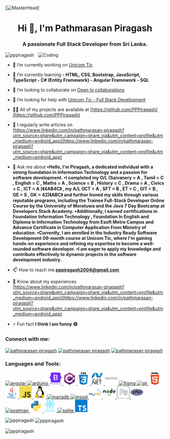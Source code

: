 [![MasterHead](https://www.aalpha.net/wp-content/uploads/2020/12/full-stack-development.gif)]
<h1 align="center">Hi 👋, I'm Pathmarasan Piragash</h1>
<h3 align="center">A passionate Full Stack Developer from Sri Lanka.</h3>
<img align="right" alt="Coding" width="400" src="https://sysway.co.in/images/about2.png">

<p align="left"> <img src="https://komarev.com/ghpvc/?username=pppiragash&label=Profile%20views&color=0e75b6&style=flat" alt="pppiragash" /> </p>

- 🔭 I’m currently working on [Unicom Tic](https://github.com/PPPiragash)

- 🌱 I’m currently learning **- HTML, CSS, Bootstrap, JavaScript, TypeScript - C# (Entity Framework) - Angular Framework - SQL**

- 👯 I’m looking to collaborate on [Open to collaborations](https://github.com/PPPiragash)

- 🤝 I’m looking for help with [Unicom Tic - Full Stack Development](https://github.com/PPPiragash)

- 👨‍💻 All of my projects are available at [https://github.com/PPPiragash](https://github.com/PPPiragash)

- 📝 I regularly write articles on [https://www.linkedin.com/in/pathmarasan-piragash?utm_source=share&utm_campaign=share_via&utm_content=profile&utm_medium=android_app](https://www.linkedin.com/in/pathmarasan-piragash?utm_source=share&utm_campaign=share_via&utm_content=profile&utm_medium=android_app)

- 💬 Ask me about **▪Hello, I'm Piragash, a dedicated individual with a strong foundation in Information Technology and a passion for software development. ▪I completed my O/L (Saivanery = A , Tamil = C , English = C , Maths = A , Science = B , History = C , Drama = A , Civics = C , ICT = A )《4AB4C》 , my A/L (ICT = A , SFT = B , ET = C , GIT = B , GE = S , GK = 42)《ABC》 and further honed my skills through various reputable programs, including the Trainee Full-Stack Developer Online Course by the University of Moratuwa and the Java 7 Day Bootcamp at Developers Stack Academy. ▪Additionally, I earned certifications in Foundation Information Technology , Foundation In English and Diploma in Information Technology from Esoft Metro Campus and Advance Certificate in Computer Application From Ministry of education. ▪Currently, I am enrolled in the Industry Ready Software Development 09-month course at Unicom Tic, where I'm gaining hands-on experience and refining my expertise to become a well-rounded software developer. ▪I am eager to apply my knowledge and contribute effectively to dynamic projects in the software development industry.**

- 📫 How to reach me **pppiragash2004@gmail.com**

- 📄 Know about my experiences [https://www.linkedin.com/in/pathmarasan-piragash?utm_source=share&utm_campaign=share_via&utm_content=profile&utm_medium=android_app](https://www.linkedin.com/in/pathmarasan-piragash?utm_source=share&utm_campaign=share_via&utm_content=profile&utm_medium=android_app)

- ⚡ Fun fact **I think I am funny 😄**

<h3 align="left">Connect with me:</h3>
<p align="left">
<a href="https://dev.to/pathmarasan piragash" target="blank"><img align="center" src="https://raw.githubusercontent.com/rahuldkjain/github-profile-readme-generator/master/src/images/icons/Social/devto.svg" alt="pathmarasan piragash" height="30" width="40" /></a>
<a href="https://linkedin.com/in/pathmarasan piragash" target="blank"><img align="center" src="https://raw.githubusercontent.com/rahuldkjain/github-profile-readme-generator/master/src/images/icons/Social/linked-in-alt.svg" alt="pathmarasan piragash" height="30" width="40" /></a>
<a href="https://fb.com/pathmarasan piragash" target="blank"><img align="center" src="https://raw.githubusercontent.com/rahuldkjain/github-profile-readme-generator/master/src/images/icons/Social/facebook.svg" alt="pathmarasan piragash" height="30" width="40" /></a>
</p>

<h3 align="left">Languages and Tools:</h3>
<p align="left"> <a href="https://angular.io" target="_blank" rel="noreferrer"> <img src="https://angular.io/assets/images/logos/angular/angular.svg" alt="angular" width="40" height="40"/> </a> <a href="https://www.arduino.cc/" target="_blank" rel="noreferrer"> <img src="https://cdn.worldvectorlogo.com/logos/arduino-1.svg" alt="arduino" width="40" height="40"/> </a> <a href="https://getbootstrap.com" target="_blank" rel="noreferrer"> <img src="https://raw.githubusercontent.com/devicons/devicon/master/icons/bootstrap/bootstrap-plain-wordmark.svg" alt="bootstrap" width="40" height="40"/> </a> <a href="https://www.w3schools.com/cs/" target="_blank" rel="noreferrer"> <img src="https://raw.githubusercontent.com/devicons/devicon/master/icons/csharp/csharp-original.svg" alt="csharp" width="40" height="40"/> </a> <a href="https://www.w3schools.com/css/" target="_blank" rel="noreferrer"> <img src="https://raw.githubusercontent.com/devicons/devicon/master/icons/css3/css3-original-wordmark.svg" alt="css3" width="40" height="40"/> </a> <a href="https://dotnet.microsoft.com/" target="_blank" rel="noreferrer"> <img src="https://raw.githubusercontent.com/devicons/devicon/master/icons/dot-net/dot-net-original-wordmark.svg" alt="dotnet" width="40" height="40"/> </a> <a href="https://expressjs.com" target="_blank" rel="noreferrer"> <img src="https://raw.githubusercontent.com/devicons/devicon/master/icons/express/express-original-wordmark.svg" alt="express" width="40" height="40"/> </a> <a href="https://www.figma.com/" target="_blank" rel="noreferrer"> <img src="https://www.vectorlogo.zone/logos/figma/figma-icon.svg" alt="figma" width="40" height="40"/> </a> <a href="https://git-scm.com/" target="_blank" rel="noreferrer"> <img src="https://www.vectorlogo.zone/logos/git-scm/git-scm-icon.svg" alt="git" width="40" height="40"/> </a> <a href="https://www.w3.org/html/" target="_blank" rel="noreferrer"> <img src="https://raw.githubusercontent.com/devicons/devicon/master/icons/html5/html5-original-wordmark.svg" alt="html5" width="40" height="40"/> </a> <a href="https://www.java.com" target="_blank" rel="noreferrer"> <img src="https://raw.githubusercontent.com/devicons/devicon/master/icons/java/java-original.svg" alt="java" width="40" height="40"/> </a> <a href="https://developer.mozilla.org/en-US/docs/Web/JavaScript" target="_blank" rel="noreferrer"> <img src="https://raw.githubusercontent.com/devicons/devicon/master/icons/javascript/javascript-original.svg" alt="javascript" width="40" height="40"/> </a> <a href="https://www.linux.org/" target="_blank" rel="noreferrer"> <img src="https://raw.githubusercontent.com/devicons/devicon/master/icons/linux/linux-original.svg" alt="linux" width="40" height="40"/> </a> <a href="https://mariadb.org/" target="_blank" rel="noreferrer"> <img src="https://www.vectorlogo.zone/logos/mariadb/mariadb-icon.svg" alt="mariadb" width="40" height="40"/> </a> <a href="https://www.microsoft.com/en-us/sql-server" target="_blank" rel="noreferrer"> <img src="https://www.svgrepo.com/show/303229/microsoft-sql-server-logo.svg" alt="mssql" width="40" height="40"/> </a> <a href="https://www.mysql.com/" target="_blank" rel="noreferrer"> <img src="https://raw.githubusercontent.com/devicons/devicon/master/icons/mysql/mysql-original-wordmark.svg" alt="mysql" width="40" height="40"/> </a> <a href="https://nodejs.org" target="_blank" rel="noreferrer"> <img src="https://raw.githubusercontent.com/devicons/devicon/master/icons/nodejs/nodejs-original-wordmark.svg" alt="nodejs" width="40" height="40"/> </a> <a href="https://www.photoshop.com/en" target="_blank" rel="noreferrer"> <img src="https://raw.githubusercontent.com/devicons/devicon/master/icons/photoshop/photoshop-line.svg" alt="photoshop" width="40" height="40"/> </a> <a href="https://www.php.net" target="_blank" rel="noreferrer"> <img src="https://raw.githubusercontent.com/devicons/devicon/master/icons/php/php-original.svg" alt="php" width="40" height="40"/> </a> <a href="https://postman.com" target="_blank" rel="noreferrer"> <img src="https://www.vectorlogo.zone/logos/getpostman/getpostman-icon.svg" alt="postman" width="40" height="40"/> </a> <a href="https://www.python.org" target="_blank" rel="noreferrer"> <img src="https://raw.githubusercontent.com/devicons/devicon/master/icons/python/python-original.svg" alt="python" width="40" height="40"/> </a> <a href="https://reactjs.org/" target="_blank" rel="noreferrer"> <img src="https://raw.githubusercontent.com/devicons/devicon/master/icons/react/react-original-wordmark.svg" alt="react" width="40" height="40"/> </a> <a href="https://www.sqlite.org/" target="_blank" rel="noreferrer"> <img src="https://www.vectorlogo.zone/logos/sqlite/sqlite-icon.svg" alt="sqlite" width="40" height="40"/> </a> <a href="https://www.typescriptlang.org/" target="_blank" rel="noreferrer"> <img src="https://raw.githubusercontent.com/devicons/devicon/master/icons/typescript/typescript-original.svg" alt="typescript" width="40" height="40"/> </a> </p>

<p><img align="left" src="https://github-readme-stats.vercel.app/api/top-langs?username=pppiragash&show_icons=true&locale=en&layout=compact" alt="pppiragash" /></p>

<p>&nbsp;<img align="center" src="https://github-readme-stats.vercel.app/api?username=pppiragash&show_icons=true&locale=en" alt="pppiragash" /></p>

<p><img align="center" src="https://github-readme-streak-stats.herokuapp.com/?user=pppiragash&" alt="pppiragash" /></p>
